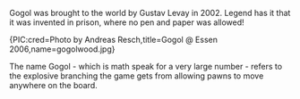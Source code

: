 Gogol was brought to the world by Gustav Levay in 2002. Legend has it that it was invented in prison, where no pen and paper was allowed!

{PIC:cred=Photo by Andreas Resch,title=Gogol @ Essen 2006,name=gogolwood.jpg}

The name Gogol - which is math speak for a very large number - refers to the explosive branching the game gets from allowing pawns to move anywhere on the board.
